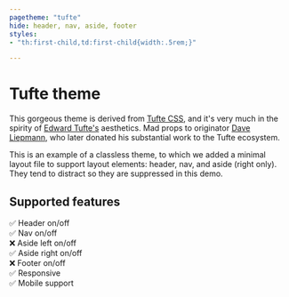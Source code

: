 ```yaml
---
pagetheme: "tufte"
hide: header, nav, aside, footer
styles:
- "th:first-child,td:first-child{width:.5rem;}"

---
```


# Tufte theme

This gorgeous theme is derived from [Tufte CSS](https://edwardtufte.github.io/tufte-css/),
and it's very much in the spirity of [Edward Tufte's](https://www.edwardtufte.com) aesthetics.
Mad props to originator [Dave Liepmann](https://www.daveliepmann.com), who later
donated his substantial work to the Tufte ecosystem.

This is an example of a classless theme, to which we
added a minimal layout file to support layout elements:
header, nav, and aside (right only). They tend
to distract so they are suppressed in this demo.

## Supported features

✅ Header on/off\
✅ Nav on/off\
❌ Aside left on/off\
✅ Aside right on/off\
❌ Footer on/off\
✅ Responsive\
✅ Mobile support



